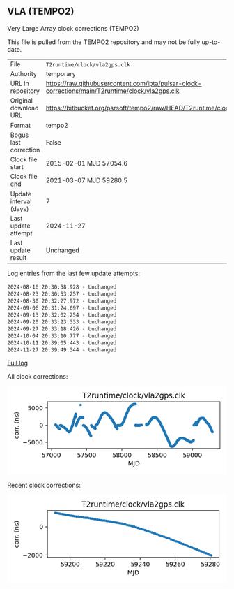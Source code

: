 
## VLA (TEMPO2)

Very Large Array clock corrections (TEMPO2)

This file is pulled from the TEMPO2 repository and may not be fully
up-to-date.

|     |     |
|:--- |:--- |
| File | `T2runtime/clock/vla2gps.clk` |
| Authority | temporary |
| URL in repository | <https://raw.githubusercontent.com/ipta/pulsar-clock-corrections/main/T2runtime/clock/vla2gps.clk> |
| Original download URL | <https://bitbucket.org/psrsoft/tempo2/raw/HEAD/T2runtime/clock/vla2gps.clk> |
| Format | tempo2 |
| Bogus last correction | False |
| Clock file start | 2015-02-01 MJD 57054.6 |
| Clock file end | 2021-03-07 MJD 59280.5 |
| Update interval (days) | 7 |
| Last update attempt | 2024-11-27 |
| Last update result | Unchanged |

Log entries from the last few update attempts:
```
2024-08-16 20:30:58.928 - Unchanged
2024-08-23 20:30:53.257 - Unchanged
2024-08-30 20:32:27.972 - Unchanged
2024-09-06 20:31:24.697 - Unchanged
2024-09-13 20:32:02.254 - Unchanged
2024-09-20 20:33:23.333 - Unchanged
2024-09-27 20:33:18.426 - Unchanged
2024-10-04 20:33:10.777 - Unchanged
2024-10-11 20:39:05.443 - Unchanged
2024-11-27 20:39:49.344 - Unchanged
```
[Full log](https://raw.githubusercontent.com/ipta/pulsar-clock-corrections/main/log/T2runtime/clock/vla2gps.clk.log)


All clock corrections:

![plot of all clock corrections](vla2gps.clk.png "All corrections")

Recent clock corrections:

![plot of recent clock corrections](vla2gps.clk.short.png "Recent corrections")

